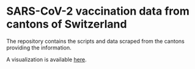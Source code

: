 # SARS-CoV-2 vaccination data from cantons of Switzerland
The repository contains the scripts and data scraped from the cantons providing the information.

A visualization is available [here](https://maekke.github.io/visualize_vaccinations.html).
